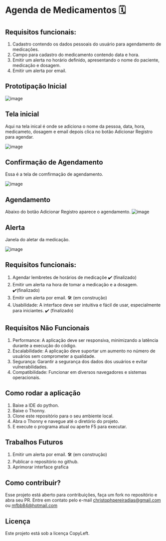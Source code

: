 # Agenda de Medicamentos 🗓️

## Requisitos funcionais:
1. Cadastro contendo os dados pessoais do usuário para agendamento de medicações.
2. Campo  para cadastro do medicamento contendo data e hora.
3. Emitir um alerta no horário definido, apresentando o nome do paciente, medicação e dosagem.
4. Emitir um alerta por email.

## Prototipação Inicial

![image](https://github.com/ChristophDias/Projeto_Integrador/assets/142109049/271eafb5-99f0-4d4b-b8b7-884b8808b00e)

## Tela inicial

Aqui na tela inical é onde se adiciona o nome da pessoa, data, hora, medicameto, dosagem e email depois clica no botão Adicionar Registro para agendar.

![image](https://github.com/ChristophDias/Projeto_Integrador/assets/142109049/a5dd70b4-787e-402d-bd80-346065966af9)

## Confirmação de Agendamento

Essa é a tela de comfirmação de agendamento.

![image](https://github.com/ChristophDias/Projeto_Integrador/assets/142109049/ed7b5916-3027-4f0e-a778-1ccf71ca3d2a)

## Agendamento

Abaixo do botão Adicionar Registro aparece o agendamento.
![image](https://github.com/ChristophDias/Projeto_Integrador/assets/142109049/53bb1511-69a8-4125-8834-335ee6e6e63c)

## Alerta

Janela do aletar da medicação.

![image](https://github.com/ChristophDias/Projeto_Integrador/assets/142109049/c98b70db-df6a-4da3-a5f2-b4ce8fa175f9)

## Requisitos funcionais:

1. Agendar lembretes de horários de medicaçõe ✔️ (finalizado)
2. Emitir um alerta na hora de tomar a medicação e a dosagem. ✔️(finalizado)
3. Emitir um alerta por email. 🛠️ (em construção)
4. Usabilidade: A interface deve ser intuitiva e fácil de usar, especialmente para iniciantes. ✔️ (finalizado)
 
## Requisitos Não Funcionais

1. Performance: A aplicação deve ser responsiva, minimizando a latência durante a execução do código.
2. Escalabilidade: A aplicação deve suportar um aumento no número de usuários sem comprometer a qualidade.
3. Segurança: Garantir a segurança dos dados dos usuários e evitar vulnerabilidades.
4. Compatibilidade: Funcionar em diversos navegadores e sistemas operacionais.

## Como rodar a aplicação

1. Baixe a IDE do python.
2. Baixe o Thonny.
3. Clone este repositório para o seu ambiente local.
4. Abra o Thonny e navegue até o diretório do projeto.
5. E execute o programa atual ou aperte F5 para executar.

## Trabalhos Futuros
1. Emitir um alerta por email. 🛠️ (em construção)
2. Publicar o repositório no github.
3. Aprimorar interface grafica
## Como contribuir?

Esse projeto está aberto para contribuições, faça um fork no repositório e abra seu PR. Entre em contato
pelo e-mail christophpereiradias@gmail.com ou mfbb84@hotmail.com

## Licença

Este projeto está sob a licença CopyLeft.
